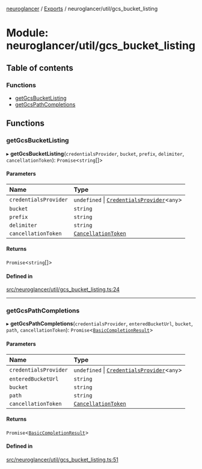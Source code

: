 [neuroglancer](../README.md) / [Exports](../modules.md) / neuroglancer/util/gcs\_bucket\_listing

# Module: neuroglancer/util/gcs\_bucket\_listing

## Table of contents

### Functions

- [getGcsBucketListing](neuroglancer_util_gcs_bucket_listing.md#getgcsbucketlisting)
- [getGcsPathCompletions](neuroglancer_util_gcs_bucket_listing.md#getgcspathcompletions)

## Functions

### getGcsBucketListing

▸ **getGcsBucketListing**(`credentialsProvider`, `bucket`, `prefix`, `delimiter`, `cancellationToken`): `Promise`<`string`[]\>

#### Parameters

| Name | Type |
| :------ | :------ |
| `credentialsProvider` | `undefined` \| [`CredentialsProvider`](../classes/neuroglancer_credentials_provider.CredentialsProvider.md)<`any`\> |
| `bucket` | `string` |
| `prefix` | `string` |
| `delimiter` | `string` |
| `cancellationToken` | [`CancellationToken`](../interfaces/neuroglancer_util_cancellation.CancellationToken.md) |

#### Returns

`Promise`<`string`[]\>

#### Defined in

[src/neuroglancer/util/gcs_bucket_listing.ts:24](https://github.com/ActiveBrainAtlas2/neuroglancer/blob/91617476/src/neuroglancer/util/gcs_bucket_listing.ts#L24)

___

### getGcsPathCompletions

▸ **getGcsPathCompletions**(`credentialsProvider`, `enteredBucketUrl`, `bucket`, `path`, `cancellationToken`): `Promise`<[`BasicCompletionResult`](../interfaces/neuroglancer_util_completion.BasicCompletionResult.md)\>

#### Parameters

| Name | Type |
| :------ | :------ |
| `credentialsProvider` | `undefined` \| [`CredentialsProvider`](../classes/neuroglancer_credentials_provider.CredentialsProvider.md)<`any`\> |
| `enteredBucketUrl` | `string` |
| `bucket` | `string` |
| `path` | `string` |
| `cancellationToken` | [`CancellationToken`](../interfaces/neuroglancer_util_cancellation.CancellationToken.md) |

#### Returns

`Promise`<[`BasicCompletionResult`](../interfaces/neuroglancer_util_completion.BasicCompletionResult.md)\>

#### Defined in

[src/neuroglancer/util/gcs_bucket_listing.ts:51](https://github.com/ActiveBrainAtlas2/neuroglancer/blob/91617476/src/neuroglancer/util/gcs_bucket_listing.ts#L51)
